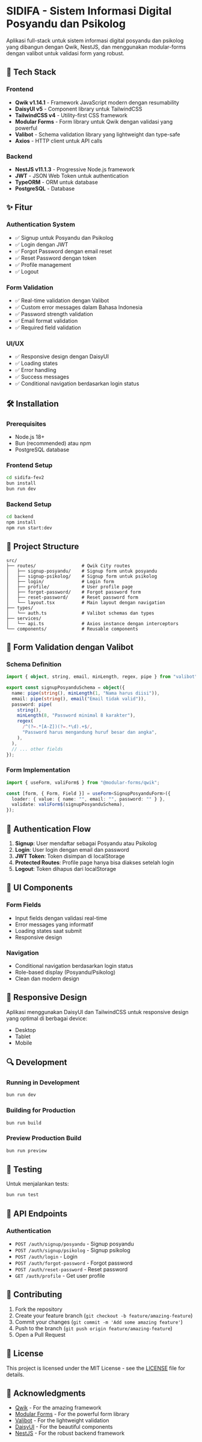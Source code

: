 # SIDIFA - Sistem Informasi Digital Posyandu dan Psikolog

Aplikasi full-stack untuk sistem informasi digital posyandu dan psikolog yang dibangun dengan Qwik, NestJS, dan menggunakan modular-forms dengan valibot untuk validasi form yang robust.

## 🚀 Tech Stack

### Frontend

- **Qwik v1.14.1** - Framework JavaScript modern dengan resumability
- **DaisyUI v5** - Component library untuk TailwindCSS
- **TailwindCSS v4** - Utility-first CSS framework
- **Modular Forms** - Form library untuk Qwik dengan validasi yang powerful
- **Valibot** - Schema validation library yang lightweight dan type-safe
- **Axios** - HTTP client untuk API calls

### Backend

- **NestJS v11.1.3** - Progressive Node.js framework
- **JWT** - JSON Web Token untuk authentication
- **TypeORM** - ORM untuk database
- **PostgreSQL** - Database

## ✨ Fitur

### Authentication System

- ✅ Signup untuk Posyandu dan Psikolog
- ✅ Login dengan JWT
- ✅ Forgot Password dengan email reset
- ✅ Reset Password dengan token
- ✅ Profile management
- ✅ Logout

### Form Validation

- ✅ Real-time validation dengan Valibot
- ✅ Custom error messages dalam Bahasa Indonesia
- ✅ Password strength validation
- ✅ Email format validation
- ✅ Required field validation

### UI/UX

- ✅ Responsive design dengan DaisyUI
- ✅ Loading states
- ✅ Error handling
- ✅ Success messages
- ✅ Conditional navigation berdasarkan login status

## 🛠️ Installation

### Prerequisites

- Node.js 18+
- Bun (recommended) atau npm
- PostgreSQL database

### Frontend Setup

```bash
cd sidifa-fev2
bun install
bun run dev
```

### Backend Setup

```bash
cd backend
npm install
npm run start:dev
```

## 📁 Project Structure

```
src/
├── routes/                 # Qwik City routes
│   ├── signup-posyandu/    # Signup form untuk posyandu
│   ├── signup-psikolog/    # Signup form untuk psikolog
│   ├── login/              # Login form
│   ├── profile/            # User profile page
│   ├── forgot-password/    # Forgot password form
│   ├── reset-password/     # Reset password form
│   └── layout.tsx          # Main layout dengan navigation
├── types/
│   └── auth.ts             # Valibot schemas dan types
├── services/
│   └── api.ts              # Axios instance dengan interceptors
└── components/             # Reusable components
```

## 🔧 Form Validation dengan Valibot

### Schema Definition

```typescript
import { object, string, email, minLength, regex, pipe } from "valibot";

export const signupPosyanduSchema = object({
  name: pipe(string(), minLength(1, "Nama harus diisi")),
  email: pipe(string(), email("Email tidak valid")),
  password: pipe(
    string(),
    minLength(8, "Password minimal 8 karakter"),
    regex(
      /^(?=.*[A-Z])(?=.*\d).+$/,
      "Password harus mengandung huruf besar dan angka",
    ),
  ),
  // ... other fields
});
```

### Form Implementation

```typescript
import { useForm, valiForm$ } from "@modular-forms/qwik";

const [form, { Form, Field }] = useForm<SignupPosyanduForm>({
  loader: { value: { name: "", email: "", password: "" } },
  validate: valiForm$(signupPosyanduSchema),
});
```

## 🔐 Authentication Flow

1. **Signup**: User mendaftar sebagai Posyandu atau Psikolog
2. **Login**: User login dengan email dan password
3. **JWT Token**: Token disimpan di localStorage
4. **Protected Routes**: Profile page hanya bisa diakses setelah login
5. **Logout**: Token dihapus dari localStorage

## 🎨 UI Components

### Form Fields

- Input fields dengan validasi real-time
- Error messages yang informatif
- Loading states saat submit
- Responsive design

### Navigation

- Conditional navigation berdasarkan login status
- Role-based display (Posyandu/Psikolog)
- Clean dan modern design

## 📱 Responsive Design

Aplikasi menggunakan DaisyUI dan TailwindCSS untuk responsive design yang optimal di berbagai device:

- Desktop
- Tablet
- Mobile

## 🔍 Development

### Running in Development

```bash
bun run dev
```

### Building for Production

```bash
bun run build
```

### Preview Production Build

```bash
bun run preview
```

## 🧪 Testing

Untuk menjalankan tests:

```bash
bun run test
```

## 📝 API Endpoints

### Authentication

- `POST /auth/signup/posyandu` - Signup posyandu
- `POST /auth/signup/psikolog` - Signup psikolog
- `POST /auth/login` - Login
- `POST /auth/forgot-password` - Forgot password
- `POST /auth/reset-password` - Reset password
- `GET /auth/profile` - Get user profile

## 🤝 Contributing

1. Fork the repository
2. Create your feature branch (`git checkout -b feature/amazing-feature`)
3. Commit your changes (`git commit -m 'Add some amazing feature'`)
4. Push to the branch (`git push origin feature/amazing-feature`)
5. Open a Pull Request

## 📄 License

This project is licensed under the MIT License - see the [LICENSE](LICENSE) file for details.

## 🙏 Acknowledgments

- [Qwik](https://qwik.dev/) - For the amazing framework
- [Modular Forms](https://modularforms.dev/) - For the powerful form library
- [Valibot](https://valibot.dev/) - For the lightweight validation
- [DaisyUI](https://daisyui.com/) - For the beautiful components
- [NestJS](https://nestjs.com/) - For the robust backend framework
